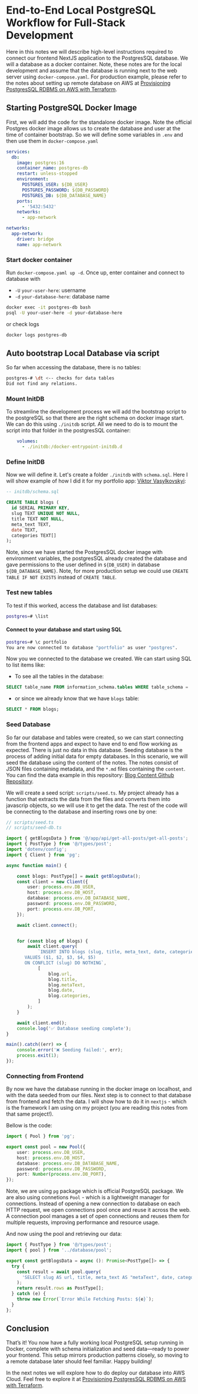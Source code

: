 # End-to-End Local PostgreSQL Workflow for Full-Stack Development

Here in this notes we will describe high-level instructions required to connect our frontend NextJS application to the PostgresSQL database. We will a database as a docker container. Note, these notes are for the local development and assume that the database is running next to the web server using `docker-compose.yaml`. For production example, please refer to the notes about setting up remote database on AWS at [Provisioning PostgresSQL RDBMS on AWS with Terraform](https://www.viktorvasylkovskyi.com/posts/provisioning-postgresql-on-aws-terraform).

## Starting PostgreSQL Docker Image

First, we will add the code for the standalone docker image. Note the official Postgres docker image allows us to create the database and user at the time of container bootstrap. So we will define some variables in `.env` and then use them in `docker-compose.yaml`


```yml
services:
  db:
    image: postgres:16
    container_name: postgres-db
    restart: unless-stopped
    environment:
      POSTGRES_USER: ${DB_USER}
      POSTGRES_PASSWORD: ${DB_PASSWORD}
      POSTGRES_DB: ${DB_DATABASE_NAME}
    ports:
      - '5432:5432'
    networks:
      - app-network

networks:
  app-network:
    driver: bridge
    name: app-network
```

### Start docker container

Run `docker-compose.yaml up -d`. Once up, enter container and connect to database with 
  - `-U` `your-user-here`: username
  - `-d` `your-database-here`: database name

```sh
docker exec -it postgres-db bash
psql -U your-user-here -d your-database-here
```

or check logs


```sh
docker logs postgres-db
```

## Auto bootstrap Local Database via script

So far when accessing the database, there is no tables: 

```sh
postgres-# \dt <-- checks for data tables
Did not find any relations.
```

### Mount InitDB 

To streamline the development process we will add the bootstrap script to the postgreSQL so that there are the right schema on docker image start. We can do this using `./initdb` script. All we need to do is to mount the script into that folder in the postgresSQL container: 

```yml
    volumes:
      - ./initdb:/docker-entrypoint-initdb.d
```

### Define InitDB

Now we will define it. Let's create a folder `./initdb` with `schema.sql`. Here I will show example of how I did it for my portfolio app: [Viktor Vasylkovskyi](https://www.viktorvasylkovskyi.com/):

```sql
-- initdb/schema.sql

CREATE TABLE blogs (
  id SERIAL PRIMARY KEY,
  slug TEXT UNIQUE NOT NULL,
  title TEXT NOT NULL,
  meta_text TEXT,
  date TEXT,
  categories TEXT[]
);
```

Note, since we have started the PostgresSQL docker image with environment variables, the postgresSQL already created the database and gave permissions to the user defined in `${DB_USER}` in database `${DB_DATABASE_NAME}`. Note, for more production setup we could use `CREATE TABLE IF NOT EXISTS` instead of `CREATE TABLE`.

### Test new tables 

To test if this worked, access the database and list databases: 

```sh
postgres=# \list
```

#### Connect to your database and start using SQL

```sh
postgres=# \c portfolio
You are now connected to database "portfolio" as user "postgres".
```

Now you we connected to the database we created. We can start using SQL to list items like: 

  - To see all the tables in the database: 

```sql
SELECT table_name FROM information_schema.tables WHERE table_schema = 'database-name';
```

  - or since we already know that we have `blogs` table: 
  
```sql
SELECT * FROM blogs;
```

### Seed Database

So far our database and tables were created, so we can start connecting from the frontend apps and expect to have end to end flow working as expected. There is just no data in this database. Seeding database is the process of adding initial data for empty databases. In this scenario, we will seed the database using the content of the notes. The notes consist of JSON files containing metadata, and the `*.md` files containing the `content`. You can find the data example in this repository: [Blog Content Github Repository](https://github.com/vvasylkovskyi/viktorvasylkovskyi-portfolio/tree/main/blog-content).

We will create a seed script: `scripts/seed.ts`. My project already has a function that extracts the data from the files and converts them into javascrip objects, so we will use it to get the data. The rest of the code will be connecting to the database and inserting rows one by one: 


```typescript
// scripts/seed.ts
// scripts/seed-db.ts

import { getBlogsData } from '@/app/api/get-all-posts/get-all-posts';
import { PostType } from '@/types/post';
import 'dotenv/config';
import { Client } from 'pg';

async function main() {

    const blogs: PostType[] = await getBlogsData();
    const client = new Client({
        user: process.env.DB_USER,
        host: process.env.DB_HOST,
        database: process.env.DB_DATABASE_NAME,
        password: process.env.DB_PASSWORD,
        port: process.env.DB_PORT,
    });

    await client.connect();


    for (const blog of blogs) {
        await client.query(
            `INSERT INTO blogs (slug, title, meta_text, date, categories)
       VALUES ($1, $2, $3, $4, $5)
       ON CONFLICT (slug) DO NOTHING`,
            [
                blog.url,
                blog.title,
                blog.metaText,
                blog.date,
                blog.categories,
            ]
        );
    }

    await client.end();
    console.log('✅ Database seeding complete');
}

main().catch((err) => {
    console.error('❌ Seeding failed:', err);
    process.exit(1);
});
```

### Connecting from Frontend

By now we have the database running in the docker image on localhost, and with the data seeded from our files. Next step is to connect to that database from frontend and fetch the data. I will show how to do it in `nextjs` - which is the framework I am using on my project (you are reading this notes from that same project!).

Bellow is the code: 

```typescript
import { Pool } from 'pg';

export const pool = new Pool({
    user: process.env.DB_USER,
    host: process.env.DB_HOST,
    database: process.env.DB_DATABASE_NAME,
    password: process.env.DB_PASSWORD,
    port: Number(process.env.DB_PORT),
});
```

Note, we are using `pg` package which is official PostgreSQL package. We are also using connetions `Pool` - which is a lightweight manager for connections. Instead of opening a new connection to database on each HTTP request, we open connections pool once and reuse it across the web. A connection pool manages a set of open connections and reuses them for multiple requests, improving performance and resource usage. 

And now using the pool and retrieving our data: 

```typescript
import { PostType } from '@/types/post';
import { pool } from '../database/pool';

export const getBlogsData = async (): Promise<PostType[]> => {
  try {
    const result = await pool.query(
      'SELECT slug AS url, title, meta_text AS "metaText", date, categories FROM blogs'
    );
    return result.rows as PostType[];
  } catch (e) {
    throw new Error(`Error While Fetching Posts: ${e}`);
  }
};
```

## Conclusion

That’s it! You now have a fully working local PostgreSQL setup running in Docker, complete with schema initialization and seed data—ready to power your frontend. This setup mirrors production patterns closely, so moving to a remote database later should feel familiar. Happy building!

In the next notes we will explore how to do deploy our database into AWS Cloud. Feel free to explore it at [Provisioning PostgresSQL RDBMS on AWS with Terraform](https://www.viktorvasylkovskyi.com/posts/provisioning-postgresql-on-aws-terraform).